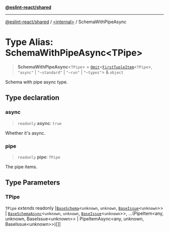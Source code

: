 [**@eslint-react/shared**](../../README.md)

***

[@eslint-react/shared](../../README.md) / [\<internal\>](../README.md) / SchemaWithPipeAsync

# Type Alias: SchemaWithPipeAsync\<TPipe\>

> **SchemaWithPipeAsync**\<`TPipe`\> = [`Omit`](Omit.md)\<[`FirstTupleItem`](FirstTupleItem.md)\<`TPipe`\>, `"async"` \| `"~standard"` \| `"~run"` \| `"~types"`\> & `object`

Schema with pipe async type.

## Type declaration

### async

> `readonly` **async**: `true`

Whether it's async.

### pipe

> `readonly` **pipe**: `TPipe`

The pipe items.

## Type Parameters

### TPipe

`TPipe` *extends* readonly \[[`BaseSchema`](../interfaces/BaseSchema.md)\<`unknown`, `unknown`, [`BaseIssue`](../interfaces/BaseIssue.md)\<`unknown`\>\> \| [`BaseSchemaAsync`](../interfaces/BaseSchemaAsync.md)\<`unknown`, `unknown`, [`BaseIssue`](../interfaces/BaseIssue.md)\<`unknown`\>\>, ...(PipeItem\<any, unknown, BaseIssue\<unknown\>\> \| PipeItemAsync\<any, unknown, BaseIssue\<unknown\>\>)\[\]\]
